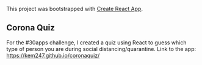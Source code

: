 This project was bootstrapped with [Create React App](https://github.com/facebook/create-react-app).

## Corona Quiz
For the &#35;30apps challenge, I created a quiz using React to guess which type of person you are during social distancing/quarantine. 
Link to the app: https://kem247.github.io/coronaquiz/


